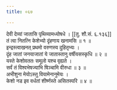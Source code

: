 ```yaml
---
title: ०६७

---
```

देवी देव्यां जातासि पृथिव्यामध्योषधे । [[तु. शौ.सं. ६.१३६]]  
तं त्वा नितत्नि केशेभ्यो दृंहणाय खनामसि ॥ १ ॥  
इन्द्रस्त्वाखनत् प्रथमो वरुणस्य दुहितृभ्यः ।  
दृंह जातां जनयाजातां ये जातास्तानु वर्षीयसस्कृधि ॥ २ ॥  
यस्ते केशोवततः समूलो यश्च वृह्यते ।  
सर्वं तं विश्वभेषज्याभि षिञ्चामि वीरुधा ॥ ३ ॥  
अभीशुना मेयोऽस्तु वियामेनानुमेयः ।  
केशो नड इव वर्धतां शीर्ष्णस्ते असितस्परि ॥ ४ ॥  